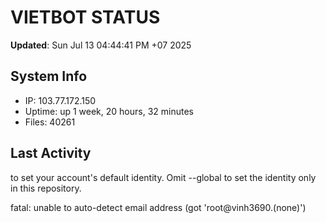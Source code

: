 # VIETBOT STATUS
**Updated**: Sun Jul 13 04:44:41 PM +07 2025

## System Info
- IP: 103.77.172.150
- Uptime: up 1 week, 20 hours, 32 minutes
- Files: 40261

## Last Activity

to set your account's default identity.
Omit --global to set the identity only in this repository.

fatal: unable to auto-detect email address (got 'root@vinh3690.(none)')
